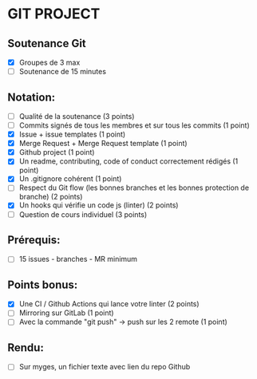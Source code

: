 # GIT PROJECT

## Soutenance Git
- [x] Groupes de 3 max
- [ ] Soutenance de 15 minutes
## Notation:
- [ ] Qualité de la soutenance (3 points)
- [ ] Commits signés de tous les membres et sur tous les commits (1 point)
- [x] Issue + issue templates (1 point)
- [x] Merge Request + Merge Request template (1 point)
- [x] Github project (1 point)
- [x] Un readme, contributing, code of conduct correctement rédigés (1 point)
- [x] Un .gitignore cohérent (1 point)
- [ ] Respect du Git flow (les bonnes branches et les bonnes protection de branche) (2
points)
- [x] Un hooks qui vérifie un code js (linter) (2 points)
- [ ] Question de cours individuel (3 points)
## Prérequis:
- [ ] 15 issues - branches - MR minimum
## Points bonus:
- [x] Une CI / Github Actions qui lance votre linter (2 points)
- [ ] Mirroring sur GitLab (1 point)
- [ ] Avec la commande "git push" -> push sur les 2 remote (1 point)
## Rendu:
- [ ] Sur myges, un fichier texte avec lien du repo Github
